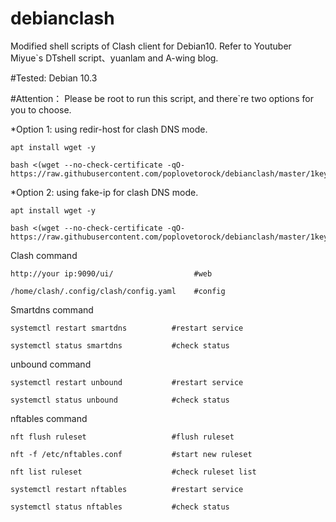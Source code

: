 # debianclash
Modified shell scripts of Clash client for Debian10. Refer to Youtuber Miyue`s DTshell script、yuanlam and A-wing blog.

#Tested: Debian 10.3

#Attention： Please be root to run this script, and there`re two options for you to choose.

*Option 1: using redir-host for clash DNS mode.
```
apt install wget -y
```

```
bash <(wget --no-check-certificate -qO- https://raw.githubusercontent.com/poplovetorock/debianclash/master/1key)
```

*Option 2: using fake-ip for clash DNS mode.
```
apt install wget -y
```

```
bash <(wget --no-check-certificate -qO- https://raw.githubusercontent.com/poplovetorock/debianclash/master/1key_fakeip)
```
Clash command
```
http://your ip:9090/ui/                  #web

/home/clash/.config/clash/config.yaml    #config
```

Smartdns command

```
systemctl restart smartdns          #restart service

systemctl status smartdns           #check status
```
unbound command
```
systemctl restart unbound           #restart service

systemctl status unbound            #check status
```
nftables command
```
nft flush ruleset                   #flush ruleset

nft -f /etc/nftables.conf           #start new ruleset

nft list ruleset                    #check ruleset list

systemctl restart nftables          #restart service

systemctl status nftables           #check status
```
